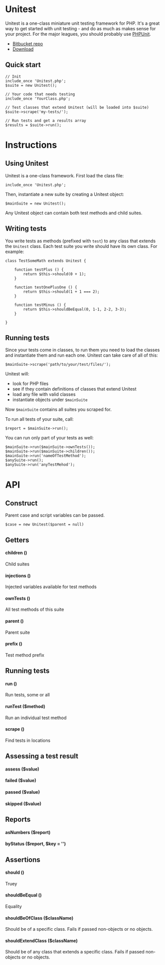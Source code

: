 
# Unitest

Unitest is a one-class miniature unit testing framework for PHP. It's a great way to get started with unit testing - and do as much as makes sense for your project. For the major leagues, you should probably use [PHPUnit](http://phpunit.de/).

- [Bitbucket repo](https://bitbucket.org/Eiskis/unitest/)
- [Download](https://bitbucket.org/Eiskis/unitest/src/master/Unitest.php)

## Quick start

	// Init
	include_once 'Unitest.php';
	$suite = new Unitest();

	// Your code that needs testing
	include_once 'YourClass.php';

	// Test classes that extend Unitest (will be loaded into $suite)
	$suite->scrape('my-tests/');

	// Run tests and get a results array
	$results = $suite->run();



# Instructions



## Using Unitest

Unitest is a one-class framework. First load the class file:

	include_once 'Unitest.php';

Then, instantiate a new suite by creating a Unitest object:

	$mainSuite = new Unitest();

Any Unitest object can contain both test methods and child suites.



## Writing tests

You write tests as methods (prefixed with `test`) to any class that extends the `Unitest` class. Each test suite you write should have its own class. For example:

	class TestSomeMath extends Unitest {

		function testPlus () {
			return $this->should(0 + 1);
		}

		function testOnePlusOne () {
			return $this->should(1 + 1 === 2);
		}

		function testMinus () {
			return $this->shouldBeEqual(0, 1-1, 2-2, 3-3);
		}

	}



## Running tests

Since your tests come in classes, to run them you need to load the classes and instantiate them and run each one. Unitest can take care of all of this:

	$mainSuite->scrape('path/to/your/test/files/');

Unitest will:

- look for PHP files
- see if they contain definitions of classes that extend Unitest
- load any file with valid classes
- instantiate objects under `$mainSuite`

Now `$mainSuite` contains all suites you scraped for.

To run all tests of your suite, call:

	$report = $mainSuite->run();

You can run only part of your tests as well:

	$mainSuite->run($mainSuite->ownTests());
	$mainSuite->run($mainSuite->children());
	$mainSuite->run('nameOfTestMethod');
	$anySuite->run();
	$anySuite->run('anyTestMehod');



# API

## Construct

Parent case and script variables can be passed.

	$case = new Unitest($parent = null)

## Getters

#### children ()

Child suites

#### injections ()

Injected variables available for test methods

#### ownTests ()

All test methods of this suite

#### parent ()

Parent suite

#### prefix ()

Test method prefix



## Running tests

#### run ()

Run tests, some or all

#### runTest ($method)

Run an individual test method

#### scrape ()

Find tests in locations



## Assessing a test result

#### assess ($value)

#### failed ($value)

#### passed ($value)

#### skipped ($value)



## Reports

#### asNumbers ($report)

#### byStatus ($report, $key = '')



## Assertions

#### should ()

Truey

#### shouldBeEqual ()

Equality

#### shouldBeOfClass ($className)

Should be of a specific class. Fails if passed non-objects or no objects.

#### shouldExtendClass ($className)

Should be of any class that extends a specific class. Fails if passed non-objects or no objects.
